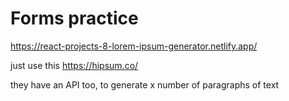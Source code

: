 # Forms practice

https://react-projects-8-lorem-ipsum-generator.netlify.app/

just use this https://hipsum.co/

they have an API too, to generate x number of paragraphs of text

